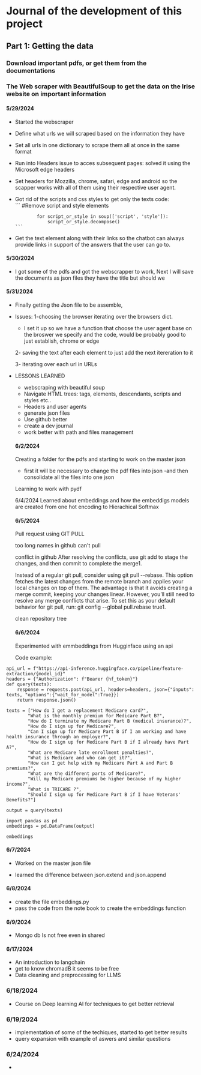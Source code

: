 # Journal of the development of this project

## Part 1: Getting the data
### Download important pdfs, or get them from the documentations
### The Web scraper with BeautifulSoup to get the data on the Irise website on important information 

#### 5/29/2024
  - Started the webscraper
  - Define what urls we will scraped based on the information they have
  - Set all urls in one dictionary to scrape them all at once in the same format
  - Run into Headers issue to acces subsequent pages: solved it using the Microsoft edge headers
  - Set headers for Mozzilla, chrome, safari, edge and android so the scapper works with all of them using their respective user agent.
  - Got rid of the scripts and css styles to get only the texts
  code:    
        ```
          #Remove script and style elements

                for script_or_style in soup(['script', 'style']):
                    script_or_style.decompose()
        ```
  - Get the text element along with their links so the chatbot can always provide links in support of the answers that the user can go to.

#### 5/30/2024

- I got some of the pdfs and got the webscrapper to work, Next I will save the documents as json files
  they have the title but should we

#### 5/31/2024

- Finally getting the Json file to be assemble, 

- Issues:
  1-choosing the browser iterating over the browsers dict.
    - I set it up so we have a function that choose the user agent base on the broswer we specify and the code, would be probably good to just establish, chrome or edge


  2- saving the text after each element to just add the next itereration to it
  
  3- iterating over each url in URLs


- LESSONS LEARNED
  - webscraping with beautiful soup
  - Navigate HTML trees: tags, elements, descendants, scripts and styles etc..
  - Headers and user agents
  - generate json files
  - Use github better
  - create a dev journal
  - work better with path and files management


  #### 6/2/2024
  Creating a folder for the pdfs
  and starting to work on the master json

    - first it will be necessary to change the pdf files into json
    -and then consolidate all the files into one json
  

  Learning to work with pydf

  6/4/2024
  Learned about embeddings and how the embeddigs models are created
  from one hot encoding to Hierachical Softmax


  #### 6/5/2024

  Pull request using GIT PULL 
  
    too long names in github can't pull

    conflict in github
    After resolving the conflicts, use git add <resolved-file> to stage the changes, and then commit to complete the merge1.

    Instead of a regular git pull, consider using git pull --rebase. This option fetches the latest changes from the remote branch and applies your local changes on top of them.
    The advantage is that it avoids creating a merge commit, keeping your changes linear. However, you’ll still need to resolve any merge conflicts that arise.
    To set this as your default behavior for git pull, run: git config --global pull.rebase true1.

    clean repository tree



    #### 6/6/2024

    Experimented with emmbeddings from Hugginface using an api

    Code example:
    
```
api_url = f"https://api-inference.huggingface.co/pipeline/feature-extraction/{model_id}"
headers = {"Authorization": f"Bearer {hf_token}"}
def query(texts):
    response = requests.post(api_url, headers=headers, json={"inputs": texts, "options":{"wait_for_model":True}})
    return response.json()

texts = ["How do I get a replacement Medicare card?",
        "What is the monthly premium for Medicare Part B?",
        "How do I terminate my Medicare Part B (medical insurance)?",
        "How do I sign up for Medicare?",
        "Can I sign up for Medicare Part B if I am working and have health insurance through an employer?",
        "How do I sign up for Medicare Part B if I already have Part A?",
        "What are Medicare late enrollment penalties?",
        "What is Medicare and who can get it?",
        "How can I get help with my Medicare Part A and Part B premiums?",
        "What are the different parts of Medicare?",
        "Will my Medicare premiums be higher because of my higher income?",
        "What is TRICARE ?",
        "Should I sign up for Medicare Part B if I have Veterans' Benefits?"]

output = query(texts)

import pandas as pd
embeddings = pd.DataFrame(output)

embeddings
```


#### 6/7/2024

- Worked on the master json file

- learned the difference between json.extend and json.append




#### 6/8/2024

- create the file embeddings.py
- pass the code from the note book to create the embeddings function




#### 6/9/2024

- Mongo db Is not free even in shared 


#### 6/17/2024

- An introduction to langchain 
- get to know chromadB it seems to be free
- Data cleaning and preprocessing for LLMS

### 6/18/2024
- Course on Deep learning AI for techniques to get better retrieval 

### 6/19/2024

- implementation of some of the techiques, started to get better results
- query expansion with example of aswers and similar questions

### 6/24/2024
- 






